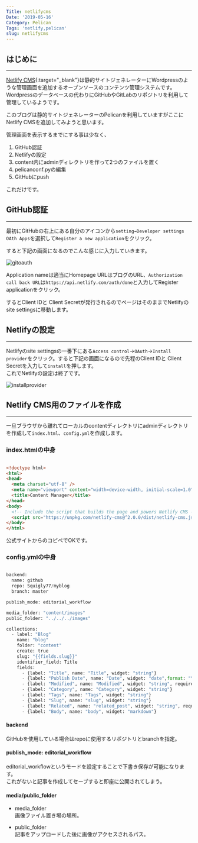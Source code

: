 ```yaml
---
Title: netlifycms
Date: '2019-05-16'
Category: Pelican
Tags: 'netlify,pelican'
slug: netlifycms
---
```

## はじめに

- - -

[Netlify CMS](https://www.netlifycms.org/){:target="_blank"}は静的サイトジェネレーターにWordpressのような管理画面を追加するオープンソースのコンテンツ管理システムです。\
Wordpressのデータベースの代わりにGitHubやGitLabのリポジトリを利用して管理しているようです。  

このブログは静的サイトジェネレーターのPelicanを利用していますがここにNetlify CMSを追加してみようと思います。

管理画面を表示するまでにする事は少なく、  

1. GitHub認証
2. Netlifyの設定
3. content内にadminディレクトリを作って2つのファイルを置く
4. pelicanconf.pyの編集
5. GitHubにpush

これだけです。

## GitHub認証

- - -

最初にGitHubの右上にある自分のアイコンから`setting→Developer settings
OAth Apps`を選択して`Register a new application`をクリック。  

すると下記の画面になるのでこんな感じに入力していきます。    

![gitoauth](/../../../images/gitoauth.jpg)

Application nameは適当にHomepage URLはブログのURL、`Authorization call back URL`は`https://api.netlify.com/auth/done`と入力してRegister applicationをクリック。  

するとClient IDと Client Secretが発行されるのでページはそのままでNetlifyのsite settingsに移動します。  

## Netlifyの設定

- - -

Netlifyのsite settingsの一番下にある`Access control`→`OAuth`→`Install provider`をクリック。すると下記の画面になるので先程のClient IDと Client Secretを入力して`install`を押します。  
これでNetlifyの設定は終了です。  

![installprovider](/../../../images/installprovider.jpg)

## Netlify CMS用のファイルを作成
---

一旦ブラウザから離れてローカルのcontentディレクトリにadminディレクトリを作成して`index.html`、`config.yml`を作成します。

### index.htmlの中身

```html

<!doctype html>
<html>
<head>
  <meta charset="utf-8" />
  <meta name="viewport" content="width=device-width, initial-scale=1.0" />
  <title>Content Manager</title>
</head>
<body>
  <!-- Include the script that builds the page and powers Netlify CMS -->
  <script src="https://unpkg.com/netlify-cms@^2.0.0/dist/netlify-cms.js"></script>
</body>
</html>

```

公式サイトからのコピペでOKです。

### config.ymlの中身

```python

backend:
  name: github
  repo: Squigly77/myblog
  branch: master

publish_mode: editorial_workflow

media_folder: "content/images"
public_folder: "../../../images"

collections:
  - label: "Blog"
    name: "blog"
    folder: "content"
    create: true
    slug: "{{fields.slug}}"
    identifier_field: Title
    fields:
      - {label: "Title", name: "Title", widget: "string"}
      - {label: "Publish Date", name: "Date", widget: "date",format: "YYYY-MM-DD"}
      - {label: "Modified", name: "Modified", widget: "string", required: false}
      - {label: "Category", name: "Category", widget: "string"}
      - {label: "Tags", name: "Tags", widget: "string"}
      - {label: "Slug", name: "slug", widget: "string"}
      - {label: "Related", name: "related_post", widget: "string", required: false}
      - {label: "Body", name: "body", widget: "markdown"}

```

#### backend
GitHubを使用している場合はrepoに使用するリポジトリとbranchを指定。

#### publish_mode: editorial_workflow
editorial_workflowというモードを設定することで下書き保存が可能になります。  
これがないと記事を作成してセーブすると即座に公開されてしまう。

#### media/public_folder

- media_folder  
画像ファイル置き場の場所。  

- public_folder  
記事をアップロードした後に画像がアクセスされるパス。

